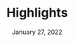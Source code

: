 ---
layout: proto/highlights
categories: [prototype, highlight]
title: Highlights
type: [sub-nav-item, prototype]
permalink: /prototype/highlights/
description: Highlights page
date: "January 27, 2022"
hero-image: https://via.placeholder.com/1200x300
intro-text: Summary text to add in hero – 140 characters max – temp incididunt ut labore et dolore magna aliqua. Interdum velit euismod in pellentesque. Libero justo laoreet sit amet cursus.
body-text: Lorem ipsum dolor sit amet, consectetur adipiscing elit, sed do eiusmod tempor incididunt ut labore et dolore magna aliqua. Interdum velit euismod in pellentesque. Libero justo laoreet sit amet cursus. Purus semper eget duis at tellus. Nisl vel pretium lectus quam id leo in vitae turpis. Sed risus pretium quam vulputate dignissim suspendisse in. Lacinia quis vel eros donec ac. Neque volutpat ac tincidunt vitae semper quis lectus nulla at. Odio ut enim blandit volutpat. Sed pulvinar proin gravida hendrerit. Lorem ipsum dolor sit amet, consectetur adipiscing elit, sed do eiusmod tempor incididunt ut labore et dolore magna aliqua. Interdum velit euismod in pellentesque. Libero justo laoreet sit amet cursus. Purus semper eget duis at tellus. Nisl vel pretium lectus quam id leo in vitae turpis. Sed risus pretium quam vulputate dignissim suspendisse in. Lacinia quis vel eros donec ac. Neque volutpat ac tincidunt vitae semper quis lectus nulla at. Odio ut enim blandit volutpat. Sed pulvinar proin gravida hendrerit.
accordion:
  - title: Topic
    content: Filters
  - title: Agency
    content: Filters
  - title: Region
    content: Filters
  - title: Year
    content: Filters
highlights:
  - title: Improving monitoring of forest carbon stocks
    tags: Observations
    img: https://via.placeholder.com/220
    content: SilvaCarbon leverages state-of-the-art science and technology to advance the generation and use of information in managing forest and terrestrial carbon.
    link: Read More
  - title: Tracking the impacts of climate change on agriculture
    tags: Agriculture & Food
    content: The recent USDA Climate Change Indicators for Agriculture report provides national, regional, and local information to support effective decision-making by U.S. agricultural producers, resource managers, policy makers, and other users.[1]...
    link: Read More
  - title: Communicating climate change
    tags: Indicators
    img: https://via.placeholder.com/220
    content: Climate indicators show trends over time in important aspects of our environment, such as greenhouse gas levels in the atmosphere and the start of spring each year. Indicators are based on long-term, consistently collected data and can be used to assess risks and vulnerabilities from a changing climate and to inform response actions. IndIWG developed an interagency web platform for...
    link: Read More
  - title: Understanding climate change refugia
    tags: Ecosystems & Biodiversity
    img: https://via.placeholder.com/220
    content: An increasingly important climate change adaptation strategy is to focus conservation on climate change refugia, or areas that are relatively buffered from contemporary climate change. Protection and management of climate change refugia can help shelter native species and ecosystems from current climate change impacts and provide longer-term havens that protect valued ecological and sociocultural resources. The U.S. Geological Survey and EPA,...
    link: Read More
  - title: Informing agricultural operations
    tags: Data & Tools
    img: https://via.placeholder.com/220
    content: Soil moisture data are used to plan crop planting, forecast yields, track droughts or floods, and improve weather forecasts, and can also be used to track changing conditions for U.S. agriculture over time. A new tool developed by USDA makes soil moisture data from NASA available to farmers, researchers, and other users.
    link: Read More
  - title: Co-designing climate change adaptation strategies with land managers
    tags: Ecosystems & Biodiversity
    content: Climate change increases uncertainty about future conditions affecting land and natural resources, creating new challenges for land managers working to sustain healthy ecosystems and ecosystem services. In 2020, the Northern Institute of Applied Climate Science (NIACS) and the USDA Northern Forests Climate Hub worked side-by-side with land managers to advance regionally specific climate change adaptation strategies. The NIACS...
    link: Read More
---